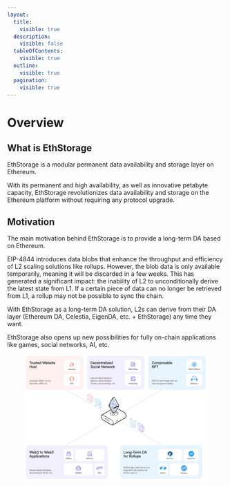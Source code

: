 ```yaml
---
layout:
  title:
    visible: true
  description:
    visible: false
  tableOfContents:
    visible: true
  outline:
    visible: true
  pagination:
    visible: true
---
```


# Overview

## What is EthStorage

EthStorage is a modular permanent data availability and storage layer on Ethereum.

With its permanent and high availability, as well as innovative petabyte capacity, EthStorage revolutionizes data availability and storage on the Ethereum platform without requiring any protocol upgrade.

## Motivation

The main motivation behind EthStorage is to provide a long-term DA based on Ethereum.

EIP-4844 introduces data blobs that enhance the throughput and efficiency of L2 scaling solutions like rollups. However, the blob data is only available temporarily, meaning it will be discarded in a few weeks. This has generated a significant impact: the inability of L2 to unconditionally derive the latest state from L1. If a certain piece of data can no longer be retrieved from L1, a rollup may not be possible to sync the chain.

With EthStorage as a long-term DA solution, L2s can derive from their DA layer (Ethereum DA, Celestia, EigenDA, etc. + EthStorage) any time they want.

EthStorage also opens up new possibilities for fully on-chain applications like games, social networks, AI, etc.

<figure><img src=".gitbook/assets/es.jpg" alt=""><figcaption></figcaption></figure>
